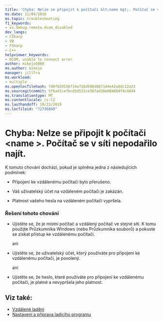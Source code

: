 ```yaml
---
title: 'Chyba: Nelze se připojit k počítači &lt;name &gt;. Počítač se v síti nepodařilo najít. | Microsoft Docs'
ms.date: 11/04/2016
ms.topic: troubleshooting
f1_keywords:
- vs.debug.remote.dcom_disabled
dev_langs:
- CSharp
- VB
- FSharp
- C++
helpviewer_keywords:
- DCOM, unable to connect error
author: mikejo5000
ms.author: mikejo
manager: jillfra
ms.workload:
- multiple
ms.openlocfilehash: 7d0f820156714a726d506d8871d4e42a8dc12a23
ms.sourcegitcommit: 5f6ad1cefbcd3d531ce587ad30e684684f4c4d44
ms.translationtype: MT
ms.contentlocale: cs-CZ
ms.lasthandoff: 10/22/2019
ms.locfileid: "72736840"
---
```

# <a name="error-unable-to-connect-to-the-machine-ltnamegt-the-machine-cannot-be-found-on-the-network"></a>Chyba: Nelze se připojit k počítači &lt;name &gt;. Počítač se v síti nepodařilo najít.
K tomuto chování dochází, pokud je splněna jedna z následujících podmínek:

- Připojení ke vzdálenému počítači bylo přerušeno.

- Váš uživatelský účet na vzdáleném počítači je zakázán.

- Platnost vašeho hesla na vzdáleném počítači vypršela.

### <a name="to-resolve-this-behavior"></a>Řešení tohoto chování

- Ujistěte se, že je místní počítač a vzdálený počítač ve stejné síti. K tomu použijte Průzkumníka Windows (nebo Průzkumníka souborů) a pokuste se získat přístup ke vzdálenému počítači.

     ani

- Ujistěte se, že uživatelský účet, který používáte pro připojení ke vzdálenému počítači, je povolený.

     ani

- Ujistěte se, že heslo, které používáte pro připojení ke vzdálenému počítači, je platné a nevypršela jeho platnost.

## <a name="see-also"></a>Viz také:
- [Vzdálené ladění](../debugger/remote-debugging.md)
- [Nastavení a příprava ladicího programu](../debugger/debugger-settings-and-preparation.md)